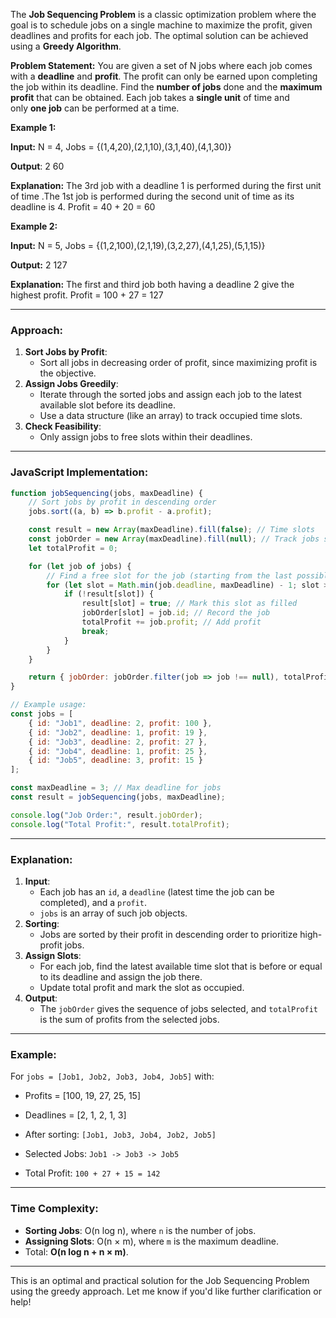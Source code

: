 The **Job Sequencing Problem** is a classic optimization problem where the goal is to schedule jobs on a single machine to maximize the profit, given deadlines and profits for each job. The optimal solution can be achieved using a **Greedy Algorithm**.

**Problem Statement:** You are given a set of N jobs where each job comes with a **deadline** and **profit**. The profit can only be earned upon completing the job within its deadline. Find the **number of jobs** done and the **maximum profit** that can be obtained. Each job takes a **single unit** of time and only **one job** can be performed at a time.

**Example 1:**

**Input:** N = 4, Jobs = {(1,4,20),(2,1,10),(3,1,40),(4,1,30)}

**Output**: 2 60

**Explanation:** The 3rd job with a deadline 1 is performed during the first unit of time .The 1st job is performed during the second unit of time as its deadline is 4.
Profit = 40 + 20 = 60

**Example 2:**

**Input:** N = 5, Jobs = {(1,2,100),(2,1,19),(3,2,27),(4,1,25),(5,1,15)}

**Output:** 2 127

**Explanation:** The  first and third job both having a deadline 2 give the highest profit. 
Profit = 100 + 27 = 127

---

### **Approach**:

1. **Sort Jobs by Profit**:
    - Sort all jobs in decreasing order of profit, since maximizing profit is the objective.
2. **Assign Jobs Greedily**:
    - Iterate through the sorted jobs and assign each job to the latest available slot before its deadline.
    - Use a data structure (like an array) to track occupied time slots.
3. **Check Feasibility**:
    - Only assign jobs to free slots within their deadlines.

---

### **JavaScript Implementation**:

```javascript
function jobSequencing(jobs, maxDeadline) {
    // Sort jobs by profit in descending order
    jobs.sort((a, b) => b.profit - a.profit);

    const result = new Array(maxDeadline).fill(false); // Time slots
    const jobOrder = new Array(maxDeadline).fill(null); // Track jobs selected
    let totalProfit = 0;

    for (let job of jobs) {
        // Find a free slot for the job (starting from the last possible slot)
        for (let slot = Math.min(job.deadline, maxDeadline) - 1; slot >= 0; slot--) {
            if (!result[slot]) {
                result[slot] = true; // Mark this slot as filled
                jobOrder[slot] = job.id; // Record the job
                totalProfit += job.profit; // Add profit
                break;
            }
        }
    }

    return { jobOrder: jobOrder.filter(job => job !== null), totalProfit };
}

// Example usage:
const jobs = [
    { id: "Job1", deadline: 2, profit: 100 },
    { id: "Job2", deadline: 1, profit: 19 },
    { id: "Job3", deadline: 2, profit: 27 },
    { id: "Job4", deadline: 1, profit: 25 },
    { id: "Job5", deadline: 3, profit: 15 }
];

const maxDeadline = 3; // Max deadline for jobs
const result = jobSequencing(jobs, maxDeadline);

console.log("Job Order:", result.jobOrder);
console.log("Total Profit:", result.totalProfit);
```

---

### **Explanation**:

1. **Input**:
    - Each job has an `id`, a `deadline` (latest time the job can be completed), and a `profit`.
    - `jobs` is an array of such job objects.
2. **Sorting**:
    - Jobs are sorted by their profit in descending order to prioritize high-profit jobs.
3. **Assign Slots**:
    - For each job, find the latest available time slot that is before or equal to its deadline and assign the job there.
    - Update total profit and mark the slot as occupied.
4. **Output**:
    - The `jobOrder` gives the sequence of jobs selected, and `totalProfit` is the sum of profits from the selected jobs.

---

### **Example**:

For `jobs = [Job1, Job2, Job3, Job4, Job5]` with:

- Profits = [100, 19, 27, 25, 15]
    
- Deadlines = [2, 1, 2, 1, 3]
    
- After sorting: `[Job1, Job3, Job4, Job2, Job5]`
    
- Selected Jobs: `Job1 -> Job3 -> Job5`
    
- Total Profit: `100 + 27 + 15 = 142`
    

---

### **Time Complexity**:

- **Sorting Jobs**: O(n log n), where `n` is the number of jobs.
- **Assigning Slots**: O(n × m), where `m` is the maximum deadline.
- Total: **O(n log n + n × m)**.

---

This is an optimal and practical solution for the Job Sequencing Problem using the greedy approach. Let me know if you'd like further clarification or help!
